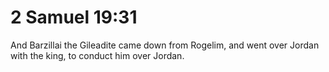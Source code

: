 # 2 Samuel 19:31

And Barzillai the Gileadite came down from Rogelim, and went over Jordan with the king, to conduct him over Jordan.